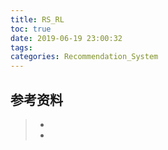 ```yaml
---
title: RS_RL
toc: true
date: 2019-06-19 23:00:32
tags:
categories: Recommendation_System
---
```






## 参考资料
> - []()
> - []()
